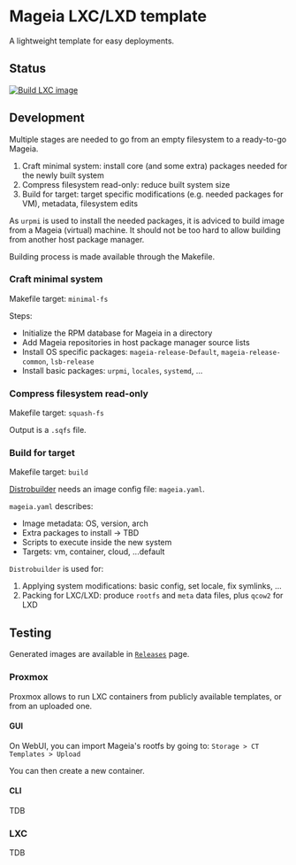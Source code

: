 # Mageia LXC/LXD template
A lightweight template for easy deployments.

## Status
[![Build LXC image](https://github.com/Chiogros/image-mageia-lxc/actions/workflows/main.yaml/badge.svg)](https://github.com/Chiogros/image-mageia-lxc/actions/workflows/main.yaml)

## Development
Multiple stages are needed to go from an empty filesystem to a ready-to-go Mageia.
1. Craft minimal system: install core (and some extra) packages needed for the newly built system
2. Compress filesystem read-only: reduce built system size
3. Build for target: target specific modifications (e.g. needed packages for VM), metadata, filesystem edits

As `urpmi` is used to install the needed packages, it is adviced to build image from a Mageia (virtual) machine.
It should not be too hard to allow building from another host package manager.

Building process is made available through the Makefile.

### Craft minimal system
Makefile target: `minimal-fs`

Steps:
- Initialize the RPM database for Mageia in a directory
- Add Mageia repositories in host package manager source lists
- Install OS specific packages: `mageia-release-Default`, `mageia-release-common`, `lsb-release`
- Install basic packages: `urpmi`, `locales`, `systemd`, ...

### Compress filesystem read-only
Makefile target: `squash-fs`

Output is a `.sqfs` file.

### Build for target
Makefile target: `build`

[Distrobuilder](https://linuxcontainers.org/distrobuilder/introduction/) needs an image config file: `mageia.yaml`.

`mageia.yaml` describes:
- Image metadata: OS, version, arch  
- Extra packages to install -> TBD
- Scripts to execute inside the new system
- Targets: vm, container, cloud, ...default

`Distrobuilder` is used for:
1. Applying system modifications: basic config, set locale, fix symlinks, ...
2. Packing for LXC/LXD: produce `rootfs` and `meta` data files, plus `qcow2` for LXD

## Testing
Generated images are available in [`Releases`](https://github.com/Chiogros/image-mageia-lxc/tags) page.

### Proxmox
Proxmox allows to run LXC containers from publicly available templates, or from an uploaded one.

#### GUI
On WebUI, you can import Mageia's rootfs by going to: `Storage > CT Templates > Upload`

You can then create a new container.

#### CLI
TDB

### LXC
TDB
